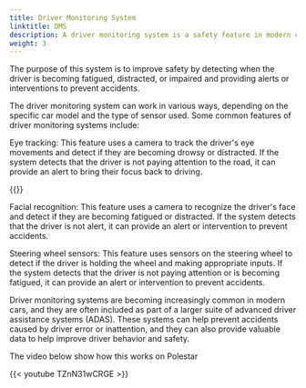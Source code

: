 ```yaml
---
title: Driver Monitoring System
linktitle: DMS
description: A driver monitoring system is a safety feature in modern cars that uses sensors and cameras to monitor the driver's behavior and attention while driving. 
weight: 3
---
```

<!-- markdownlint-disable MD033 -->

The purpose of this system is to improve safety by detecting when the driver is becoming fatigued, distracted, or impaired and providing alerts or interventions to prevent accidents.

The driver monitoring system can work in various ways, depending on the specific car model and the type of sensor used. Some common features of driver monitoring systems include:

Eye tracking: This feature uses a camera to track the driver's eye movements and detect if they are becoming drowsy or distracted. If the system detects that the driver is not paying attention to the road, it can provide an alert to bring their focus back to driving.

{{<evkxdisplayaddarticle />}}

Facial recognition: This feature uses a camera to recognize the driver's face and detect if they are becoming fatigued or distracted. If the system detects that the driver is not alert, it can provide an alert or intervention to prevent accidents.

Steering wheel sensors: This feature uses sensors on the steering wheel to detect if the driver is holding the wheel and making appropriate inputs. If the system detects that the driver is not paying attention or is becoming fatigued, it can provide an alert or intervention to prevent accidents.

Driver monitoring systems are becoming increasingly common in modern cars, and they are often included as part of a larger suite of advanced driver assistance systems (ADAS). These systems can help prevent accidents caused by driver error or inattention, and they can also provide valuable data to help improve driver behavior and safety.

The video below show how this works on Polestar

{{< youtube TZnN31wCRGE >}}